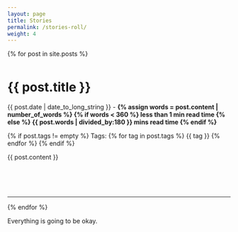 ```yaml
---
layout: page
title: Stories
permalink: /stories-roll/
weight: 4
---
```



{% for post in site.posts %}

<div style="margin-bottom:50px; margin-top:50px">
<h1><b>{{ post.title }}</b></h1>

<p class="article-metadata text-muted">
{{ post.date | date_to_long_string }} -  
<b>
{% assign words = post.content | number_of_words %}
{% if words < 360 %}
less than 1 min read time
{% else %}
{{ post.words | divided_by:180 }} mins read time
{% endif %}
</b>

<br>

{% if post.tags != empty %}
Tags: 
{% for tag in post.tags %}
<span class="badge badge-pill text-primary border border-primary">{{ tag }}</span>
{% endfor %}
{% endif %}
</p>

{{ post.content }}
</div>

<br>

<hr>

{% endfor %}

<footer>
  Everything is going to be okay.</br>
</footer>
